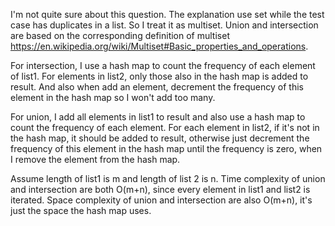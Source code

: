 I'm not quite sure about this question. The explanation use set while the test case has duplicates in a list.
So I treat it as multiset. Union and intersection are based on the corresponding definition of multiset https://en.wikipedia.org/wiki/Multiset#Basic_properties_and_operations.

For intersection, I use a hash map to count the frequency of each element of list1. For elements in list2, only those also in the hash map is added to result. And also when add an element, decrement the frequency of this element in the hash map so I won't add too many.

For union, I add all elements in list1 to result and also use a hash map to count the frequency of each element. For each element in list2, if it's not in the hash map, it should be added to result, otherwise just decrement the frequency of this element in the hash map until the frequency is zero, when I remove the element from the hash map.

Assume length of list1 is m and length of list 2 is n.
Time complexity of union and intersection are both O(m+n), since every element in list1 and list2 is iterated.
Space complexity of union and intersection are also O(m+n), it's just the space the hash map uses.